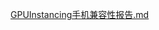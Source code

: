 
[GPUInstancing手机兼容性报告.md](https://github.com/Nicholas10128/AAAResearch/blob/master/Experiences/GPUInstancing%E6%89%8B%E6%9C%BA%E5%85%BC%E5%AE%B9%E6%80%A7%E6%8A%A5%E5%91%8A.md "GPUInstancing手机兼容性报告.md")